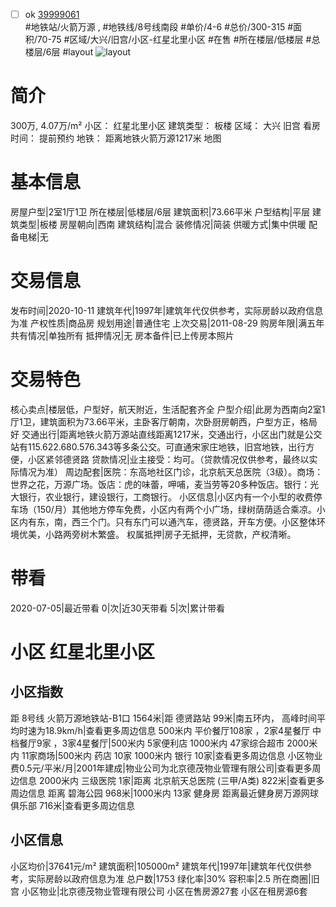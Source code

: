 - [ ] ok [39999061](https://bj.5i5j.com/ershoufang/39999061.html)  
 #地铁站/火箭万源 ,  #地铁线/8号线南段
#单价/4-6 #总价/300-315 #面积/70-75   #区域/大兴/旧宫/小区-红星北里小区 #在售 #所在楼层/低楼层 #总楼层/6层 #layout 
![layout](http://image16.5i5j.com/erp/house/3999/39999061/huxing/ilefijdb7b85eae9.JPG_P5.JPG) 
# 简介 
 300万,  4.07万/m² 
小区： 红星北里小区
建筑类型： 板楼
区域： 大兴 旧宫
看房时间： 提前预约
地铁： 距离地铁火箭万源1217米 地图
# 基本信息 
 房屋户型|2室1厅1卫
所在楼层|低楼层/6层
建筑面积|73.66平米
户型结构|平层
建筑类型|板楼
房屋朝向|西南
建筑结构|混合
装修情况|简装
供暖方式|集中供暖
配备电梯|无
# 交易信息 
 发布时间|2020-10-11
建筑年代|1997年|建筑年代仅供参考，实际房龄以政府信息为准
产权性质|商品房
规划用途|普通住宅
上次交易|2011-08-29
购房年限|满五年
共有情况|单独所有
抵押情况|无
房本备件|已上传房本照片
# 交易特色 
 核心卖点|楼层低，户型好，航天附近，生活配套齐全
户型介绍|此房为西南向2室1厅1卫，建筑面积为73.66平米，主卧客厅朝南，次卧厨房朝西，户型方正，格局好
交通出行|距离地铁火箭万源站直线距离1217米，交通出行，小区出门就是公交站有115.622.680.576.343等多条公交。可直通宋家庄地铁，旧宫地铁，出行方便，小区紧邻德贤路
贷款情况|业主接受：均可。（贷款情况仅供参考，最终以实际情况为准）
周边配套|医院：东高地社区门诊，北京航天总医院（3级）。商场：世界之花，万源广场。饭店：虎的味蕾，呷哺，麦当劳等20多种饭店。银行：光大银行，农业银行，建设银行，工商银行。
小区信息|小区内有一个小型的收费停车场（150/月）其他地方停车免费，小区内有两个小广场，绿树荫荫适合乘凉。小区内有东，南，西三个门。只有东门可以通汽车，德贤路，开车方便。小区整体环境优美，小路两旁树木繁盛。
权属抵押|房子无抵押，无贷款，产权清晰。
# 带看 
 2020-07-05|最近带看	 0|次|近30天带看	 5|次|累计带看
# 小区 红星北里小区
## 小区指数 
 距 8号线 火箭万源地铁站-B1口 1564米|距 德贤路站 99米|南五环内， 高峰时间平均时速为18.9km/h|查看更多周边信息
500米内 平价餐厅108家 ，2家4星餐厅
中档餐厅9家 ，3家4星餐厅|500米内 5家便利店
1000米内 47家综合超市
2000米内 11家商场|500米内 药店 10家
1000米内 银行 10家|查看更多周边信息
小区物业费0.5元/平米/月|2001年建成|物业公司为北京德茂物业管理有限公司|查看更多周边信息
2000米内 三级医院 1家|距离 北京航天总医院 (三甲/A类) 822米|查看更多周边信息
距离 碧海公园 968米|1000米内 13家 健身房
距离最近健身房万源网球俱乐部 716米|查看更多周边信息
## 小区信息 
 小区均价|37641元/m²
建筑面积|105000m²
建筑年代|1997年|建筑年代仅供参考，实际房龄以政府信息为准
总户数|1753
绿化率|30%
容积率|2.5
所在商圈|旧宫
小区物业|北京德茂物业管理有限公司
小区在售房源27套
小区在租房源6套
